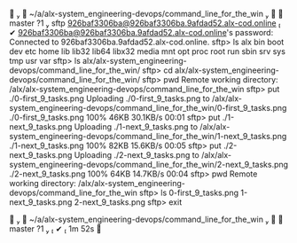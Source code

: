      ~/a/alx-system_engineering-devops/command_line_for_the_win     master ?1  sftp 926baf3306ba@926baf3306ba.9afdad52.alx-cod.online   ✔
926baf3306ba@926baf3306ba.9afdad52.alx-cod.online's password:
Connected to 926baf3306ba.9afdad52.alx-cod.online.
sftp> ls
alx     bin     boot    dev     etc     home    lib     lib32   lib64   libx32  media   mnt     opt     proc    root    run     sbin    srv
sys     tmp     usr     var
sftp> ls alx/alx-system_engineering-devops/command_line_for_the_win/
sftp> cd alx/alx-system_engineering-devops/command_line_for_the_win/
sftp> pwd
Remote working directory: /alx/alx-system_engineering-devops/command_line_for_the_win
sftp> put ./0-first_9_tasks.png
Uploading ./0-first_9_tasks.png to /alx/alx-system_engineering-devops/command_line_for_the_win/0-first_9_tasks.png
./0-first_9_tasks.png                                                                                             100%   46KB  30.1KB/s   00:01
sftp> put ./1-next_9_tasks.png
Uploading ./1-next_9_tasks.png to /alx/alx-system_engineering-devops/command_line_for_the_win/1-next_9_tasks.png
./1-next_9_tasks.png                                                                                              100%   82KB  15.6KB/s   00:05
sftp> put ./2-next_9_tasks.png
Uploading ./2-next_9_tasks.png to /alx/alx-system_engineering-devops/command_line_for_the_win/2-next_9_tasks.png
./2-next_9_tasks.png                                                                                              100%   64KB  14.7KB/s   00:04
sftp> pwd
Remote working directory: /alx/alx-system_engineering-devops/command_line_for_the_win
sftp> ls
0-first_9_tasks.png  1-next_9_tasks.png   2-next_9_tasks.png
sftp> exit

      ~/a/alx-system_engineering-devops/command_line_for_the_win     master ?1                                               ✔  1m 52s    
